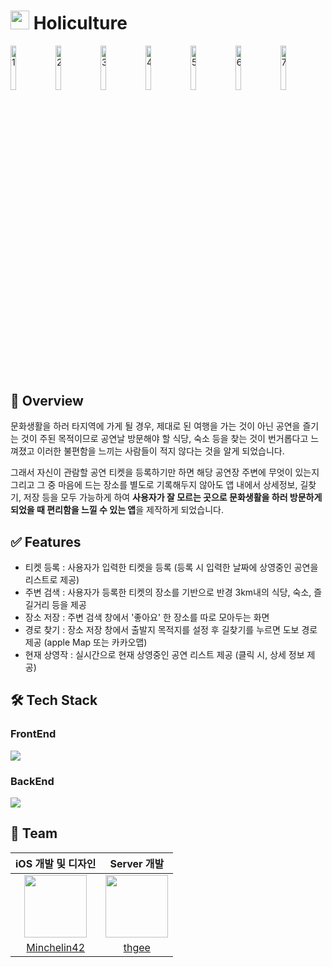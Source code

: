 # <img width="30" height="30" alt="" src="https://github.com/Holiculture/Holiculture/assets/126135097/66a6d012-0116-46fa-b2f7-545978ea6443">  Holiculture
<img width="13.5%" alt="1" src="https://github.com/Holiculture/Holiculture/assets/126135097/c5adf3a8-ec06-48e9-bee6-87c45dee5d76">
<img width="13.5%" alt="2" src="https://github.com/Holiculture/Holiculture/assets/126135097/ed6edb97-9a2c-4e23-adb8-d81ba98cce6e">
<img width="13.5%" alt="3" src="https://github.com/Holiculture/Holiculture/assets/126135097/d4f7b9aa-2699-41de-9930-c09b015f194b">
<img width="13.5%" alt="4" src="https://github.com/Holiculture/Holiculture/assets/126135097/6bb231c8-f18f-4b4f-b7ff-c3cc00ff9aa0">
<img width="13.5%" alt="5" src="https://github.com/Holiculture/Holiculture/assets/126135097/f19cb2b0-d78f-437c-9d09-1cb57a928acb">
<img width="13.5%" alt="6" src="https://github.com/Holiculture/Holiculture/assets/126135097/9064b65c-2ed0-4b98-bcac-bf5b0b3a6699">
<img width="13.5%" alt="7" src="https://github.com/Holiculture/Holiculture/assets/126135097/fb5fd0c5-57a0-4e30-93c8-f08cea897cf1">







## 📒 Overview
문화생활을 하러 타지역에 가게 될 경우, 제대로 된 여행을 가는 것이 아닌 공연을 즐기는 것이 주된 목적이므로 공연날 방문해야 할 식당, 숙소 등을 찾는 것이 번거롭다고 느껴졌고 이러한 불편함을 느끼는 사람들이 적지 않다는 것을 알게 되었습니다.

그래서 자신이 관람할 공연 티켓을 등록하기만 하면 해당 공연장 주변에 무엇이 있는지 그리고 그 중 마음에 드는 장소를 별도로 기록해두지 않아도 앱 내에서 상세정보, 길찾기, 저장 등을 모두 가능하게 하여 
**사용자가 잘 모르는 곳으로 문화생활을 하러 방문하게 되었을 때 편리함을 느낄 수 있는 앱**을 제작하게 되었습니다.

## ✅ Features
* 티켓 등록 : 사용자가 입력한 티켓을 등록 (등록 시 입력한 날짜에 상영중인 공연을 리스트로 제공)
* 주변 검색 : 사용자가 등록한 티켓의 장소를 기반으로 반경 3km내의 식당, 숙소, 즐길거리 등을 제공
* 장소 저장 : 주변 검색 창에서 '좋아요' 한 장소를 따로 모아두는 화면
* 경로 찾기 : 장소 저장 창에서 출발지 목적지를 설정 후 길찾기를 누르면 도보 경로 제공 (apple Map 또는 카카오맵)
* 현재 상영작 : 실시간으로 현재 상영중인 공연 리스트 제공 (클릭 시, 상세 정보 제공)
 
## 🛠️ Tech Stack
### FrontEnd
<img src="https://img.shields.io/badge/SwiftUI-F05138?style=for-the-badge&logo=Swift&logoColor=white">

### BackEnd
<img src="https://img.shields.io/badge/Node.js-339933?style=for-the-badge&logo=Node.js&logoColor=white">

## 👫 Team
|iOS 개발 및 디자인|Server 개발|
|:---:|:---:|
|<img src="https://avatars.githubusercontent.com/u/126135097?v=4" height="100" width="100">|<img src="https://avatars.githubusercontent.com/u/102576089?v=4" height="100" width="100">|
|[Minchelin42](https://github.com/Minchelin42)|[thgee](https://github.com/thgee)|
